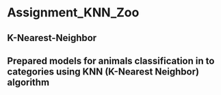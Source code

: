 # Assignment_KNN_Zoo

## K-Nearest-Neighbor

## Prepared models for animals classification in to categories using KNN (K-Nearest Neighbor) algorithm
